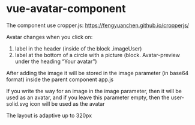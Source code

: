 # vue-avatar-component

The component use cropper.js:
https://fengyuanchen.github.io/cropperjs/

Avatar changes when you click on:
1. label in the header (inside of the block .imageUser)
2. label at the bottom of a circle with a picture (block. Avatar-preview under the heading “Your avatar”)

After adding the image it will be stored in the image parameter (in base64 format) inside the parent component app.js

If you write the way for an image in the image parameter, then it will be used as an avatar, and if you leave this parameter empty, then the user-solid.svg icon will be used as the avatar

The layout is adaptive up to 320px

